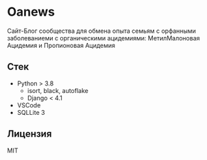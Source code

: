 # Oanews

Сайт-Блог сообщества для обмена опыта семьям с орфанными заболеваниеми с органическими ацидемиями: МетилМалоновая Ацидемия и Пропионовая Ацидемия

## Стек
- Python > 3.8
	- isort, black, autoflake
	- Django < 4.1
- VSCode
- SQLLite 3

## Лицензия

MIT
